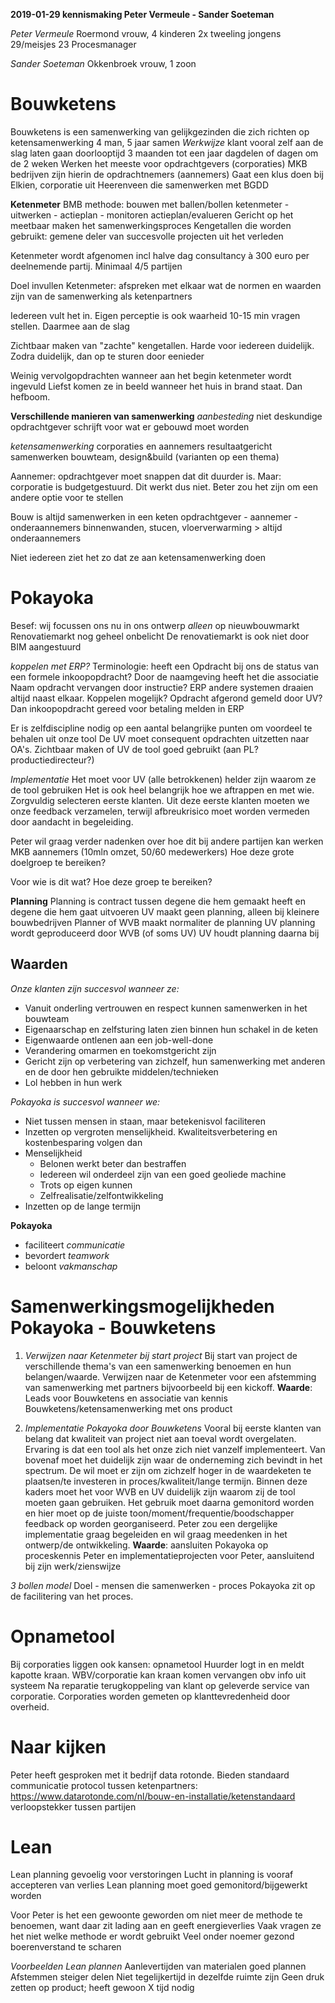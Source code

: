 **2019-01-29 kennismaking Peter Vermeule - Sander Soeteman**

*Peter Vermeule*
Roermond
vrouw, 4 kinderen 2x tweeling jongens 29/meisjes 23
Procesmanager

*Sander Soeteman*
Okkenbroek
vrouw, 1 zoon

# Bouwketens
Bouwketens is een samenwerking van gelijkgezinden die zich richten op ketensamenwerking
4 man, 5 jaar samen
*Werkwijze*
klant vooral zelf aan de slag laten gaan
doorlooptijd 3 maanden tot een jaar
dagdelen of dagen om de 2 weken 
Werken het meeste voor opdrachtgevers (corporaties)
MKB bedrijven zijn hierin de opdrachtnemers (aannemers)
Gaat een klus doen bij Elkien, corporatie uit Heerenveen die samenwerken met BGDD

**Ketenmeter**
BMB methode: bouwen met ballen/bollen
ketenmeter - uitwerken - actieplan - monitoren actieplan/evalueren
Gericht op het meetbaar maken het samenwerkingsproces
Kengetallen die worden gebruikt: gemene deler van succesvolle projecten uit het verleden

Ketenmeter wordt afgenomen incl halve dag consultancy à 300 euro per deelnemende partij. Minimaal 4/5 partijen

Doel invullen Ketenmeter: afspreken met elkaar wat de normen en waarden zijn van de samenwerking als ketenpartners

Iedereen vult het in. Eigen perceptie is ook waarheid
10-15 min vragen stellen. Daarmee aan de slag

Zichtbaar maken van "zachte" kengetallen. Harde voor iedereen duidelijk. Zodra duidelijk, dan op te sturen door eenieder

Weinig vervolgopdrachten wanneer aan het begin ketenmeter wordt ingevuld
Liefst komen ze in beeld wanneer het huis in brand staat. Dan hefboom.


**Verschillende manieren van samenwerking**
*aanbesteding*
niet deskundige opdrachtgever schrijft voor wat er gebouwd moet worden

*ketensamenwerking*
corporaties en aannemers
resultaatgericht samenwerken
bouwteam, design&build (varianten op een thema)

Aannemer: opdrachtgever moet snappen dat dit duurder is. Maar: corporatie is budgetgestuurd. Dit werkt dus niet. Beter zou het zijn om een andere optie voor te stellen

Bouw is altijd samenwerken in een keten
opdrachtgever - aannemer - onderaannemers
binnenwanden, stucen, vloerverwarming > altijd onderaannemers

Niet iedereen ziet het zo dat ze aan ketensamenwerking doen


# Pokayoka
Besef: wij focussen ons nu in ons ontwerp *alleen* op nieuwbouwmarkt 
Renovatiemarkt nog geheel onbelicht
De renovatiemarkt is ook niet door BIM aangestuurd

*koppelen met ERP?*
Terminologie: heeft een Opdracht bij ons de status van een formele inkoopopdracht?
Door de naamgeving heeft het die associatie
Naam opdracht vervangen door instructie?
ERP andere systemen draaien altijd naast elkaar. Koppelen mogelijk?
Opdracht afgerond gemeld door UV? Dan inkoopopdracht gereed voor betaling melden in ERP

Er is zelfdiscipline nodig op een aantal belangrijke punten om voordeel te behalen uit onze tool
De UV moet consequent opdrachten uitzetten naar OA's.
Zichtbaar maken of UV de tool goed gebruikt (aan PL? productiedirecteur?)

*Implementatie* 
Het moet voor UV (alle betrokkenen) helder zijn waarom ze de tool gebruiken
Het is ook heel belangrijk hoe we aftrappen en met wie. Zorgvuldig selecteren eerste klanten. Uit deze eerste klanten moeten we onze feedback verzamelen, terwijl afbreukrisico moet worden vermeden door aandacht in begeleiding.

Peter wil graag verder nadenken over hoe dit bij andere partijen kan werken
MKB aannemers (10mln omzet, 50/60 medewerkers) Hoe deze grote doelgroep te bereiken?

Voor wie is dit wat? Hoe deze groep te bereiken?

**Planning**
Planning is contract tussen degene die hem gemaakt heeft en degene die hem gaat uitvoeren
UV maakt geen planning, alleen bij kleinere bouwbedrijven
Planner of WVB maakt normaliter de planning
UV planning wordt geproduceerd door WVB (of soms UV)
UV houdt planning daarna bij

## Waarden
*Onze klanten zijn succesvol wanneer ze:*
- Vanuit onderling vertrouwen en respect kunnen samenwerken in het bouwteam 
- Eigenaarschap en zelfsturing laten zien binnen hun schakel in de keten
- Eigenwaarde ontlenen aan een job-well-done
- Verandering omarmen en toekomstgericht zijn
- Gericht zijn op verbetering van zichzelf, hun samenwerking met anderen en de door hen gebruikte middelen/technieken
- Lol hebben in hun werk

*Pokayoka is succesvol wanneer we:*
- Niet tussen mensen in staan, maar betekenisvol faciliteren
- Inzetten op vergroten menselijkheid. Kwaliteitsverbetering en kostenbesparing volgen dan
- Menselijkheid
  - Belonen werkt beter dan bestraffen
  - Iedereen wil onderdeel zijn van een goed geoliede machine
  - Trots op eigen kunnen
  - Zelfrealisatie/zelfontwikkeling 
- Inzetten op de lange termijn

**Pokayoka**
- faciliteert *communicatie*
- bevordert *teamwork*
- beloont *vakmanschap*

# Samenwerkingsmogelijkheden Pokayoka - Bouwketens
1. *Verwijzen naar Ketenmeter bij start project*
Bij start van project de verschillende thema's van een samenwerking benoemen en hun belangen/waarde. Verwijzen naar de Ketenmeter voor een afstemming van samenwerking met partners bijvoorbeeld bij een kickoff.
**Waarde**: Leads voor Bouwketens en associatie van kennis Bouwketens/ketensamenwerking met ons product

2. *Implementatie Pokayoka door Bouwketens*
Vooral bij eerste klanten van belang dat kwaliteit van project niet aan toeval wordt overgelaten. Ervaring is dat een tool als het onze zich niet vanzelf implementeert. Van bovenaf moet het duidelijk zijn waar de onderneming zich bevindt in het spectrum. De wil moet er zijn om zichzelf hoger in de waardeketen te plaatsen/te investeren in proces/kwaliteit/lange termijn. Binnen deze kaders moet het voor WVB en UV duidelijk zijn waarom zij de tool moeten gaan gebruiken. Het gebruik moet daarna gemonitord worden en hier moet op de juiste toon/moment/frequentie/boodschapper feedback op worden georganiseerd.
Peter zou een dergelijke implementatie graag begeleiden en wil graag meedenken in het ontwerp/de ontwikkeling.
**Waarde**: aansluiten Pokayoka op proceskennis Peter en implementatieprojecten voor Peter, aansluitend bij zijn werk/zienswijze

*3 bollen model*
Doel - mensen die samenwerken - proces 
Pokayoka zit op de facilitering van het proces.


# Opnametool
Bij corporaties liggen ook kansen: opnametool
Huurder logt in en meldt kapotte kraan. WBV/corporatie kan kraan komen vervangen obv info uit systeem
Na reparatie terugkoppeling van klant op geleverde service van corporatie. Corporaties worden gemeten op klanttevredenheid door overheid.


# Naar kijken
Peter heeft gesproken met it bedrijf data rotonde. Bieden standaard communicatie protocol tussen ketenpartners: https://www.datarotonde.com/nl/bouw-en-installatie/ketenstandaard
verloopstekker tussen partijen


# Lean
Lean planning gevoelig voor verstoringen
Lucht in planning is vooraf accepteren van verlies
Lean planning moet goed gemonitord/bijgewerkt worden

Voor Peter is het een gewoonte geworden om niet meer de methode te benoemen, want daar zit lading aan en geeft energieverlies
Vaak vragen ze het niet welke methode er wordt gebruikt
Veel onder noemer gezond boerenverstand te scharen

*Voorbeelden Lean plannen*
Aanlevertijden van materialen goed plannen
Afstemmen steiger delen
Niet tegelijkertijd in dezelfde ruimte zijn
Geen druk zetten op product; heeft gewoon X tijd nodig

